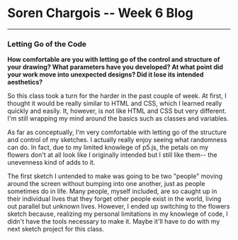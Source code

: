 # Soren Chargois -- Week 6 Blog
------

### Letting Go of the Code

**How comfortable are you with letting go of the control and structure of your drawing? What parameters have you developed? At what point did your work move into unexpected designs? Did it lose its intended aesthetics?**

So this class took a turn for the harder in the past couple of week. At first, I thought it would be really similar to HTML and CSS, which I learned really quickly and easily. It, however, is not like HTML and CSS but very different. I'm still wrapping my mind around the basics such as classes and variables. 

As far as conceptually, I'm very comfortable with letting go of the structure and control of my sketches. I actually really enjoy seeing what randomness can do. In fact, due to my limited knowlege of p5.js, the petals on my flowers don't at all look like I originally intended but I still like them-- the unevenness kind of adds to it. 

The first sketch I untended to make was going to be two "people" moving around the screen without bumping into one another, just as people sometimes do in life. Many people, myself included, are so caught up in their individual lives that they forget other people exist in the world, living out parallel but unknown lives. However, I ended up switching to the flowers sketch because, realizing my personal limitations in my knowlege of code, I didn't have the tools necessary to make it. Maybe it'll have to do with my next sketch project for this class. 